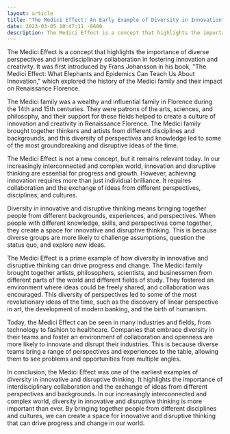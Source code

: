 ```yaml
---
layout: article
title: "The Medici Effect: An Early Example of Diversity in Innovation"
date: 2023-03-05 10:47:11 -0600
description: The Medici Effect is a concept that highlights the importance of diverse perspectives and interdisciplinary collaboration in fostering innovation and creativity.
---
```


The Medici Effect is a concept that highlights the importance of diverse perspectives and interdisciplinary collaboration in fostering innovation and creativity. It was first introduced by Frans Johansson in his book, "The Medici Effect: What Elephants and Epidemics Can Teach Us About Innovation," which explored the history of the Medici family and their impact on Renaissance Florence.

The Medici family was a wealthy and influential family in Florence during the 14th and 15th centuries. They were patrons of the arts, sciences, and philosophy, and their support for these fields helped to create a culture of innovation and creativity in Renaissance Florence. The Medici family brought together thinkers and artists from different disciplines and backgrounds, and this diversity of perspectives and knowledge led to some of the most groundbreaking and disruptive ideas of the time.

The Medici Effect is not a new concept, but it remains relevant today. In our increasingly interconnected and complex world, innovation and disruptive thinking are essential for progress and growth. However, achieving innovation requires more than just individual brilliance. It requires collaboration and the exchange of ideas from different perspectives, disciplines, and cultures.

Diversity in innovative and disruptive thinking means bringing together people from different backgrounds, experiences, and perspectives. When people with different knowledge, skills, and perspectives come together, they create a space for innovative and disruptive thinking. This is because diverse groups are more likely to challenge assumptions, question the status quo, and explore new ideas.

The Medici Effect is a prime example of how diversity in innovative and disruptive thinking can drive progress and change. The Medici family brought together artists, philosophers, scientists, and businessmen from different parts of the world and different fields of study. They fostered an environment where ideas could be freely shared, and collaboration was encouraged. This diversity of perspectives led to some of the most revolutionary ideas of the time, such as the discovery of linear perspective in art, the development of modern banking, and the birth of humanism.

Today, the Medici Effect can be seen in many industries and fields, from technology to fashion to healthcare. Companies that embrace diversity in their teams and foster an environment of collaboration and openness are more likely to innovate and disrupt their industries. This is because diverse teams bring a range of perspectives and experiences to the table, allowing them to see problems and opportunities from multiple angles.

In conclusion, the Medici Effect was one of the earliest examples of diversity in innovative and disruptive thinking. It highlights the importance of interdisciplinary collaboration and the exchange of ideas from different perspectives and backgrounds. In our increasingly interconnected and complex world, diversity in innovative and disruptive thinking is more important than ever. By bringing together people from different disciplines and cultures, we can create a space for innovative and disruptive thinking that can drive progress and change in our world.
